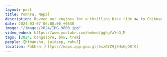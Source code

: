 ```yaml
---
layout: post
title: Pokhra, Nepal
description: Revved our engines for a thrilling bike ride 🏍️ to Chikmagalur! Adrenaline-pumping journey through mesmerizing curves to majestic Mullayanagiri Peak. Eyes soaked in mystical hilltop views.  🏞️
date: 2024-03-07 06:00:00 +0530
image: "/images/2024/IMG_9608.jpg"
video_embed: https://www.youtube.com/embed/gghgYaYeG_M
tags: [2024, bangalore, bmw, trek]
people: [himanshu, jaideep, rahul]
location: Pokhra [https://maps.app.goo.gl/bszGYZ9j8HshgQSf6]
---
```

